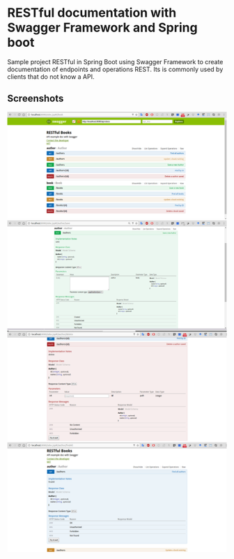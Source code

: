 # RESTful documentation with Swagger Framework and Spring boot
Sample project RESTful in Spring Boot using Swagger Framework to create documentation of endpoints and operations REST.
Its is commonly used by clients that do not know a API.

## Screenshots
![Alt Text](https://github.com/FranckAJ/RESTful-docs-swagger/blob/master/sh/1.png)
![Alt Text](https://github.com/FranckAJ/RESTful-docs-swagger/blob/master/sh/2.png)
![Alt Text](https://github.com/FranckAJ/RESTful-docs-swagger/blob/master/sh/3.png)
![Alt Text](https://github.com/FranckAJ/RESTful-docs-swagger/blob/master/sh/4.png)
